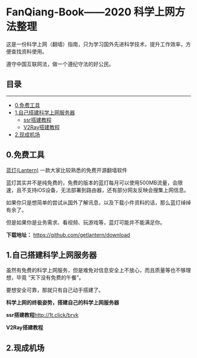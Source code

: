 # FanQiang-Book——2020 科学上网方法整理

这是一份科学上网（翻墙）指南，只为学习国外先进科学技术，提升工作效率，方便查找资料使用。

遵守中国互联网法，做一个遵纪守法的好公民。


## 目录
-------
* [0.免费工具](#0)
* [1.自己搭建科学上网服务器](#1.自己搭建科学上网服务器)
   * [ssr搭建教程](#ssr搭建教程)
   * [V2Ray搭建教程](#V2Ray搭建教程)
* [2.现成机场]()


<span id="0">0.免费工具</span>
-------
<a href="https://github.com/getlantern/download" target="_blank">蓝灯(Lantern)</a> 一款大家比较熟悉的免费开源翻墙软件

蓝灯其实并不是纯免费的，免费的版本的蓝灯每月可以使用500MB流量，会限速，且不支持iOS设备，无法部署到路由器，还有部分网友反映会搜集上网信息。

如果你只是想简单的尝试从国外了解讯息，以及下载小件资料的话，那么蓝灯绰绰有余了。

但是如果你是业务需求、看视频、玩游戏等，蓝灯可能并不能满足你。

**下载地址：** https://github.com/getlantern/download


1.自己搭建科学上网服务器
----------------
虽然有免费的科学上网服务，但是难免对信息安全上不放心，而且质量等也不够理想，毕竟 “天下没有免费的午餐”。

要想安全可靠，那就只有自己动手搭建了。

**科学上网的终极姿势，搭建自己的科学上网服务器**

**ssr搭建教程**http://1t.click/brvk

**V2Ray搭建教程**

2.现成机场
--------
